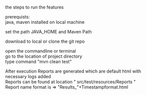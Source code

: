 the steps to run the features  
  
prerequists:  
java, maven installed on local machine  
  
set the path JAVA_HOME and Maven Path  
  
download to local or clone the git repo  
  
open the commandline or terminal  
go to the location of project directory  
type command "mvn clean test" 
    
After execution Reports are generated which are default html with necessary logs added  
Reports can be found at location " src/test/resources/Reports "   
Report name format is => "Results_"+Timestampformat.html
